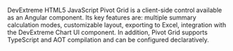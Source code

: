 DevExtreme HTML5 JavaScript Pivot Grid is a client-side control available as an Angular component. Its key features are: multiple summary calculation modes, customizable layout, exporting to Excel, integration with the DevExtreme Chart UI component. In addition, Pivot Grid supports TypeScript and AOT compilation and can be configured declaratively.
